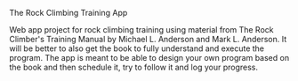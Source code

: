 The Rock Climbing Training App

Web app project for rock climbing training using material from The Rock Climber's Training Manual by Michael L. Anderson and Mark L. Anderson. It will be better to also get the book to fully understand and execute the program. The app is meant to be able to design your own program based on the book and then schedule it, try to follow it and log your progress.
